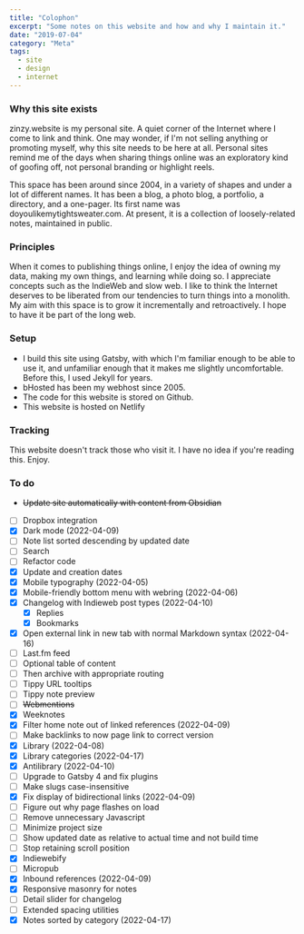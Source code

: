 ```yaml
---
title: "Colophon"
excerpt: "Some notes on this website and how and why I maintain it."
date: "2019-07-04"
category: "Meta"
tags:
  - site
  - design
  - internet 
---
```

### Why this site exists
zinzy.website is my personal site. A quiet corner of the Internet where I come to link and think. One may wonder, if I'm not selling anything or promoting myself, why this site needs to be here at all. Personal sites remind me of the days when sharing things online was an exploratory kind of goofing off, not personal branding or highlight reels.

This space has been around since 2004, in a variety of shapes and under a lot of different names. It has been a blog, a photo blog, a portfolio, a directory, and a one-pager. Its first name was doyoulikemytightsweater.com. At present, it is a collection of loosely-related notes, maintained in public. 

### Principles
When it comes to publishing things online, I enjoy the idea of owning my data, making my own things, and learning while doing so. I appreciate concepts such as the IndieWeb and slow web. I like to think the Internet deserves to be liberated from our tendencies to turn things into a monolith. My aim with this space is to grow it incrementally and retroactively. I hope to have it be part of the long web.

### Setup
- I build this site using Gatsby, with which I'm familiar enough to be able to use it, and unfamiliar enough that it makes me slightly uncomfortable. Before this, I used Jekyll for years.
- bHosted has been my webhost since 2005.
- The code for this website is stored on Github.
- This website is hosted on Netlify

### Tracking
This website doesn't track those who visit it. I have no idea if you're reading this. Enjoy.

### To do
- ~~Update site automatically with content from Obsidian~~
- [ ] Dropbox integration
- [x] Dark mode (2022-04-09)
- [ ] Note list sorted descending by updated date
- [ ] Search
- [ ] Refactor code
- [x] Update and creation dates
- [x] Mobile typography (2022-04-05)
- [x] Mobile-friendly bottom menu with webring (2022-04-06)
- [x] Changelog with Indieweb post types (2022-04-10)
  - [x] Replies
  - [x] Bookmarks
- [x] Open external link in new tab with normal Markdown syntax (2022-04-16)
- [ ] Last.fm feed
- [ ] Optional table of content
- [ ] Then archive with appropriate routing
- [ ] Tippy URL tooltips
- [ ] Tippy note preview 
- [ ] ~~Webmentions~~
- [x] Weeknotes
- [x] Filter home note out of linked references (2022-04-09)
- [ ] Make backlinks to now page link to correct version
- [x] Library (2022-04-08)
- [x] Library categories (2022-04-17)
- [x] Antilibrary (2022-04-10)
- [ ] Upgrade to Gatsby 4 and fix plugins
- [ ] Make slugs case-insensitive
- [x] Fix display of bidirectional links (2022-04-09)
- [ ] Figure out why page flashes on load
- [ ] Remove unnecessary Javascript
- [ ] Minimize project size
- [ ] Show updated date as relative to actual time and not build time
- [ ] Stop retaining scroll position
- [x] Indiewebify
- [ ] Micropub
- [x] Inbound references (2022-04-09)
- [x] Responsive masonry for notes
- [ ] Detail slider for changelog
- [ ] Extended spacing utilities
- [x] Notes sorted by category (2022-04-17)
